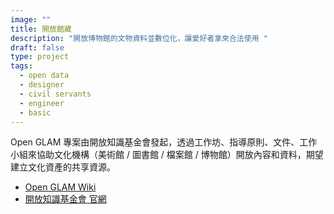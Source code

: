 ```yaml
---
image: ""
title: 開放館藏
description: "開放博物館的文物資料並數位化，讓愛好者拿來合法使用 "
draft: false
type: project
tags:
  - open data
  - designer
  - civil servants
  - engineer
  - basic
---
```

Open GLAM 專案由開放知識基金會發起，透過工作坊、指導原則、文件、工作小組來協助文化機構（美術館 / 圖書館 / 檔案館 / 博物館）開放內容和資料，期望建立文化資產的共享資源。

- [Open GLAM Wiki](https://outreach.wikimedia.org/wiki/GLAM/Get_started/zh)
- [開放知識基金會 官網](https://okfn.org/)
